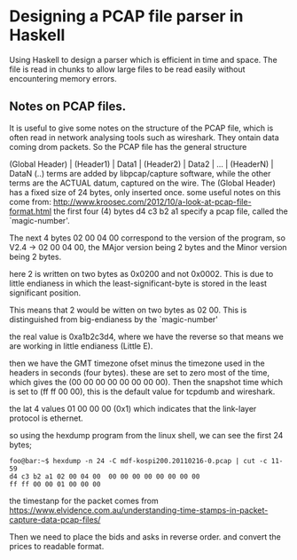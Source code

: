 # Designing a PCAP file parser in Haskell
Using Haskell to design a parser which is efficient in time and space. The file is read in chunks to allow large files to be read easily without encountering memory errors.


## Notes on PCAP files.
It is useful to give some notes on the structure of the PCAP file, which is often read in network analysing tools  such as wireshark. They ontain data coming drom packets.
So the PCAP file has the general structure

(Global Header) | (Header1) | Data1 | (Header2) | Data2 | ... | (HeaderN) | DataN
(..) terms are added by libpcap/capture software,
while the other terms are the ACTUAL datum, captured on the wire.
The (Global Header) has a fixed size of 24 bytes, only inserted once.
some useful notes on this come from:
http://www.kroosec.com/2012/10/a-look-at-pcap-file-format.html
the first four (4) bytes d4 c3 b2 a1 specify a pcap file, called the `magic-number'.

The next 4 bytes 02 00 04 00 correspond to the version of the program, so V2.4 -> 02 00 04 00, the MAjor version being 2 bytes and the Minor version being 2 bytes.

here 2 is written on two bytes as 0x0200 and not 0x0002. This is due to little endianess in which the least-significant-byte is stored in the least significant position.

This means that 2 would be witten on two bytes as 02 00. This is distinguished from big-endianess by the `magic-number' 

the real value is 0xa1b2c3d4, where we have the reverse so that means we are working in little endianess (Little E).

then we have the GMT timezone ofset minus the timezone used in the headers in seconds (four bytes).
these are set to zero most of the time, which gives the (00 00 00 00 00 00 00 00).
Then the snapshot time which is set to (ff ff 00 00), this is the default value for tcpdumb and wireshark.

the lat 4 values 01 00 00 00 (0x1) which indicates that the link-layer protocol is ethernet.


so using the hexdump program from the linux shell, we can see the first 24 bytes;
```console
foo@bar:~$ hexdump -n 24 -C mdf-kospi200.20110216-0.pcap | cut -c 11-59
d4 c3 b2 a1 02 00 04 00  00 00 00 00 00 00 00 00 
ff ff 00 00 01 00 00 00       
```
the timestanp for the packet comes from
https://www.elvidence.com.au/understanding-time-stamps-in-packet-capture-data-pcap-files/


Then we need to place the bids and asks in reverse order. and convert the prices to readable format.

